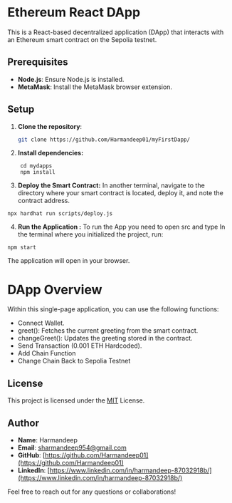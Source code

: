 # Ethereum React DApp

This is a React-based decentralized application (DApp) that interacts with an Ethereum smart contract on the Sepolia testnet.

## Prerequisites

- **Node.js**: Ensure Node.js is installed.
- **MetaMask**: Install the MetaMask browser extension.

## Setup

1. **Clone the repository**:

   ```bash
   git clone https://github.com/Harmandeep01/myFirstDapp/
   ```
2. **Install dependencies:** 
```
    cd mydapps
    npm install
```
3. **Deploy the Smart Contract:**
In another terminal, navigate to the directory where your smart contract is located, deploy it, and note the contract address.
```
npx hardhat run scripts/deploy.js
```

4. **Run the Application :** To run the App you need to open src and type 
In the terminal where you initialized the project, run:
```
npm start
```
The application will open in your browser.

# DApp Overview
Within this single-page application, you can use the following functions:

* Connect Wallet.
* greet(): Fetches the current greeting from the smart contract.
* changeGreet(): Updates the greeting stored in the contract.
* Send Transaction (0.001 ETH Hardcoded).
* Add Chain Function
* Change Chain Back to Sepolia Testnet

## License
This project is licensed under the [MIT](https://github.com/git/git-scm.com/blob/main/MIT-LICENSE.txt) License.

## Author

- **Name**: Harmandeep
- **Email**: [sharmandeep954@gmail.com](sharmandeep954@gmail.com)
- **GitHub**: [https://github.com/Harmandeep01](https://github.com/Harmandeep01)
- **LinkedIn**: [https://www.linkedin.com/in/harmandeep-87032918b/](https://www.linkedin.com/in/harmandeep-87032918b/)

Feel free to reach out for any questions or collaborations!
